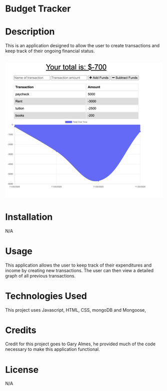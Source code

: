 # Budget Tracker
# **Description**
This is an application designed to allow the user to create transactions and keep track of their ongoing financial status. 

## ![Image Info](./public/assets/screenshot.png)


# **Installation**
N/A

# **Usage**
This application allows the user to keep track of their expenditures and income by creating new transactions. The user can then view a detailed graph of all previous transactions.

# **Technologies Used**
This project uses Javascript, HTML, CSS,  mongoDB and Mongoose, 


# **Credits**
Credit for this project goes to Gary Almes, he provided much of the code necessary to make this application functional.

# **License**
N/A